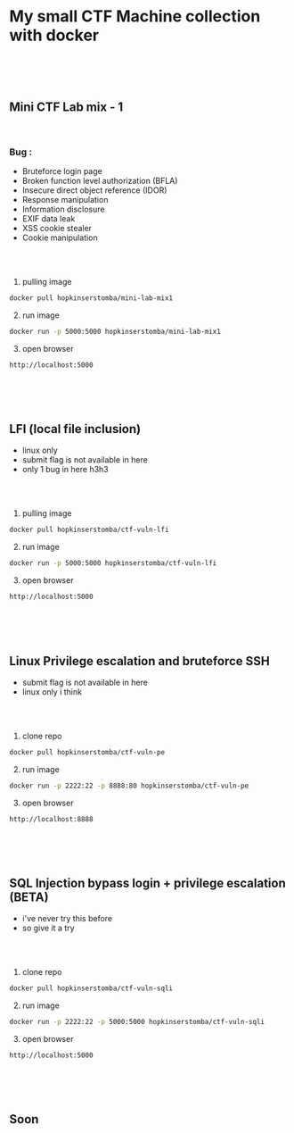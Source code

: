 # My small CTF Machine collection with docker

<br>
<br>
<br>

## Mini CTF Lab mix - 1

<br>

### Bug :

- Bruteforce login page
- Broken function level authorization (BFLA)
- Insecure direct object reference (IDOR)
- Response manipulation
- Information disclosure
- EXIF data leak
- XSS cookie stealer
- Cookie manipulation

<br>
<br>

1. pulling image

```bash
docker pull hopkinserstomba/mini-lab-mix1
```

2. run image

```bash
docker run -p 5000:5000 hopkinserstomba/mini-lab-mix1
```

3. open browser

```bash
http://localhost:5000
```

<br>
<br>
<br>

## LFI (local file inclusion)

- linux only
- submit flag is not available in here
- only 1 bug in here h3h3

<br>
<br>

1. pulling image

```bash
docker pull hopkinserstomba/ctf-vuln-lfi
```

2. run image

```bash
docker run -p 5000:5000 hopkinserstomba/ctf-vuln-lfi
```

3. open browser

```bash
http://localhost:5000
```

<br>
<br>
<br>

## Linux Privilege escalation and bruteforce SSH

- submit flag is not available in here
- linux only i think

<br>
<br>

1. clone repo

```bash
docker pull hopkinserstomba/ctf-vuln-pe
```

2. run image

```bash
docker run -p 2222:22 -p 8888:80 hopkinserstomba/ctf-vuln-pe
```

3. open browser

```bash
http://localhost:8888
```

<br>
<br>
<br>

## SQL Injection bypass login + privilege escalation (BETA)

- i've never try this before
- so give it a try

<br>
<br>

1. clone repo

```bash
docker pull hopkinserstomba/ctf-vuln-sqli
```

2. run image

```bash
docker run -p 2222:22 -p 5000:5000 hopkinserstomba/ctf-vuln-sqli
```

3. open browser

```bash
http://localhost:5000
```

<br>
<br>
<br>

## Soon
